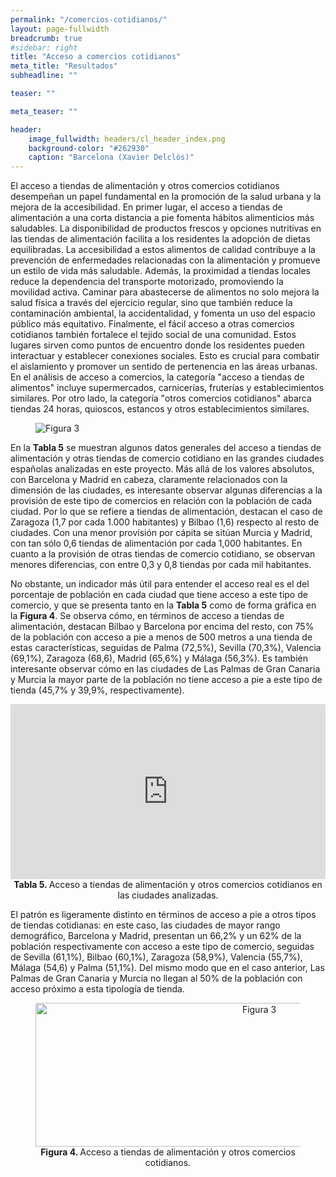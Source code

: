```yaml
---
permalink: "/comercios-cotidianos/"
layout: page-fullwidth
breadcrumb: true
#sidebar: right
title: "Acceso a comercios cotidianos"
meta_title: "Resultados"
subheadline: ""

teaser: ""

meta_teaser: ""

header:
    image_fullwidth: headers/cl_header_index.png
    background-color: "#262930"
    caption: "Barcelona (Xavier Delclòs)"
---
```


El acceso a tiendas de alimentación y otros comercios cotidianos desempeñan un papel fundamental en la promoción 
de la salud urbana y la mejora de la accesibilidad. En primer lugar, el acceso a tiendas de alimentación a una 
corta distancia a pie fomenta hábitos alimenticios más saludables. La disponibilidad de productos frescos y opciones 
nutritivas en las tiendas de alimentación facilita a los residentes la adopción de dietas equilibradas. La accesibilidad 
a estos alimentos de calidad contribuye a la prevención de enfermedades relacionadas con la alimentación y promueve un 
estilo de vida más saludable. Además, la proximidad a tiendas locales reduce la dependencia del transporte motorizado, 
promoviendo la movilidad activa. Caminar para abastecerse de alimentos no solo mejora la salud física a través del ejercicio 
regular, sino que también reduce la contaminación ambiental, la accidentalidad, y fomenta un uso del espacio público más 
equitativo. Finalmente, el fácil acceso a otras comercios cotidianos también fortalece el tejido social de una comunidad. 
Estos lugares sirven como puntos de encuentro donde los residentes pueden interactuar y establecer conexiones sociales. 
Esto es crucial para combatir el aislamiento y promover un sentido de pertenencia en las áreas urbanas. En el análisis de 
acceso a comercios, la categoría "acceso a tiendas de alimentos" incluye supermercados, carnicerías, fruterías y 
establecimientos similares. Por otro lado, la categoría "otros comercios cotidianos" abarca tiendas 24 horas, quioscos, 
estancos y otros establecimientos similares.

<figure>
   <img src="https://gratet.github.io/ciudades-leonardo/images/indicadores/indicador-02.png" alt="Figura 3" style="max-width: 100%; display: block; margin: 0 auto;">
</figure>

En la **Tabla 5** se muestran algunos datos generales del acceso a tiendas de alimentación y otras tiendas de comercio cotidiano 
en las grandes ciudades españolas analizadas en este proyecto. Más allá de los valores absolutos, con Barcelona y Madrid en 
cabeza, claramente relacionados con la dimensión de las ciudades, es interesante observar algunas diferencias a la provisión 
de este tipo de comercios en relación con la población de cada ciudad. Por lo que se refiere a tiendas de alimentación, 
destacan el caso de Zaragoza (1,7 por cada 1.000 habitantes) y Bilbao (1,6) respecto al resto de ciudades. Con una menor 
provisión por cápita se sitúan Murcia y Madrid, con tan sólo 0,6 tiendas de alimentación por cada 1,000 habitantes. 
En cuanto a la provisión de otras tiendas de comercio cotidiano, se observan menores diferencias, con entre 0,3 y 0,8 tiendas 
por cada mil habitantes.

No obstante, un indicador más útil para entender el acceso real es el del porcentaje de población en cada ciudad que tiene 
acceso a este tipo de comercio, y que se presenta tanto en la **Tabla 5** como de forma gráfica en la **Figura 4**. Se observa cómo, 
en términos de acceso a tiendas de alimentación, destacan Bilbao y Barcelona por encima del resto, con 75% de la población 
con acceso a pie a menos de 500 metros a una tienda de estas características, seguidas de Palma (72,5%), Sevilla (70,3%), 
Valencia (69,1%), Zaragoza (68,6), Madrid (65,6%) y Málaga (56,3%). Es también interesante observar cómo en las ciudades 
de Las Palmas de Gran Canaria y Murcia la mayor parte de la población no tiene acceso a pie a este tipo de tienda (45,7% y 
39,9%, respectivamente).

<center>
<!-- Taula 5 -->
<iframe src="https://gratet.github.io/ciudades-leonardo/tablas/tabla_5.htm" width="100%" height="280" frameborder="0"></iframe>
    <figcaption style="text-align: center"><strong> Tabla 5. </strong> Acceso a tiendas de alimentación y otros comercios cotidianos en las ciudades analizadas. </figcaption>
</center>

El patrón es ligeramente distinto en términos de acceso a pie a otros tipos de tiendas cotidianas: en este caso, las 
ciudades de mayor rango demográfico, Barcelona y Madrid, presentan un 66,2% y un 62% de la población respectivamente con 
acceso a este tipo de comercio, seguidas de Sevilla (61,1%), Bilbao (60,1%), Zaragoza (58,9%), Valencia (55,7%), Málaga 
(54,6) y Palma (51,1%). Del mismo modo que en el caso anterior, Las Palmas de Gran Canaria y Murcia no llegan al 50% de 
la población con acceso próximo a esta tipología de tienda.

<figure>
<!-- Figura 3 -->
<center><img src="https://gratet.github.io/ciudades-leonardo/images/svg_files/figura_4.png" width="700px" height="230" alt="Figura 3" /></center>
    <figcaption style="text-align: center"><strong> Figura 4. </strong> Acceso a tiendas de alimentación y otros comercios cotidianos. </figcaption>
</figure>


